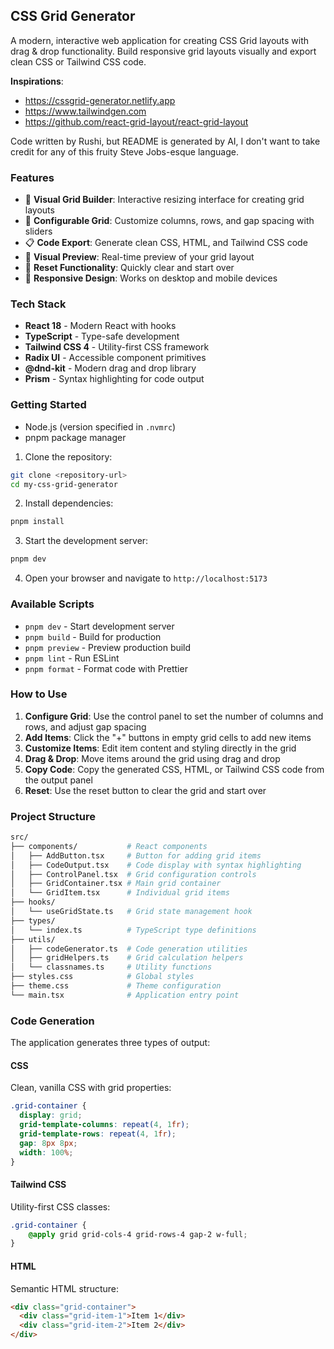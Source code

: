 ## CSS Grid Generator

A modern, interactive web application for creating CSS Grid layouts with drag & drop functionality. Build responsive grid layouts visually and export clean CSS or Tailwind CSS code.

**Inspirations**:
- https://cssgrid-generator.netlify.app
- https://www.tailwindgen.com
- https://github.com/react-grid-layout/react-grid-layout

Code written by Rushi, but README is generated by AI, I don't want to take credit for any of this fruity Steve Jobs-esque language.

### Features

- 🎨 **Visual Grid Builder**: Interactive resizing interface for creating grid layouts
- 📐 **Configurable Grid**: Customize columns, rows, and gap spacing with sliders
- 📋 **Code Export**: Generate clean CSS, HTML, and Tailwind CSS code
- 🎨 **Visual Preview**: Real-time preview of your grid layout
- 🧹 **Reset Functionality**: Quickly clear and start over
- 📱 **Responsive Design**: Works on desktop and mobile devices

### Tech Stack

- **React 18** - Modern React with hooks
- **TypeScript** - Type-safe development
- **Tailwind CSS 4** - Utility-first CSS framework
- **Radix UI** - Accessible component primitives
- **@dnd-kit** - Modern drag and drop library
- **Prism** - Syntax highlighting for code output

### Getting Started

- Node.js (version specified in `.nvmrc`)
- pnpm package manager

1. Clone the repository:
```bash
git clone <repository-url>
cd my-css-grid-generator
```

2. Install dependencies:
```bash
pnpm install
```

3. Start the development server:
```bash
pnpm dev
```

4. Open your browser and navigate to `http://localhost:5173`

### Available Scripts

- `pnpm dev` - Start development server
- `pnpm build` - Build for production
- `pnpm preview` - Preview production build
- `pnpm lint` - Run ESLint
- `pnpm format` - Format code with Prettier

### How to Use

1. **Configure Grid**: Use the control panel to set the number of columns and rows, and adjust gap spacing
2. **Add Items**: Click the "+" buttons in empty grid cells to add new items
3. **Customize Items**: Edit item content and styling directly in the grid
4. **Drag & Drop**: Move items around the grid using drag and drop
5. **Copy Code**: Copy the generated CSS, HTML, or Tailwind CSS code from the output panel
6. **Reset**: Use the reset button to clear the grid and start over

### Project Structure

```bash
src/
├── components/           # React components
│   ├── AddButton.tsx     # Button for adding grid items
│   ├── CodeOutput.tsx    # Code display with syntax highlighting
│   ├── ControlPanel.tsx  # Grid configuration controls
│   ├── GridContainer.tsx # Main grid container
│   └── GridItem.tsx      # Individual grid items
├── hooks/
│   └── useGridState.ts   # Grid state management hook
├── types/
│   └── index.ts          # TypeScript type definitions
├── utils/
│   ├── codeGenerator.ts  # Code generation utilities
│   ├── gridHelpers.ts    # Grid calculation helpers
│   └── classnames.ts     # Utility functions
├── styles.css            # Global styles
├── theme.css             # Theme configuration
└── main.tsx              # Application entry point
```

### Code Generation

The application generates three types of output:

#### CSS
Clean, vanilla CSS with grid properties:
```css
.grid-container {
  display: grid;
  grid-template-columns: repeat(4, 1fr);
  grid-template-rows: repeat(4, 1fr);
  gap: 8px 8px;
  width: 100%;
}
```
#### Tailwind CSS
Utility-first CSS classes:
```css
.grid-container {
    @apply grid grid-cols-4 grid-rows-4 gap-2 w-full;
}
```

#### HTML
Semantic HTML structure:
```html
<div class="grid-container">
  <div class="grid-item-1">Item 1</div>
  <div class="grid-item-2">Item 2</div>
</div>
```

